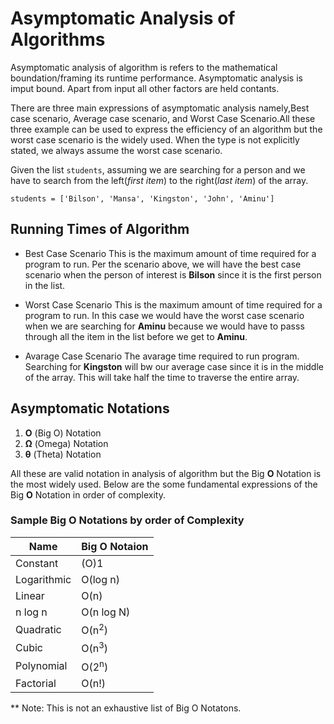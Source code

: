 # Asymptomatic Analysis of Algorithms

Asymptomatic analysis of algorithm is refers to the mathematical boundation/framing its runtime performance. Asymptomatic analysis is imput bound. Apart from input all other factors are held contants.

There are three main expressions of asymptomatic analysis namely,Best case scenario, Average case scenario, and Worst Case Scenario.All these three example can be used to express the efficiency of an algorithm but the worst case scenario is the widely used. When the type is not explicitly stated, we always assume the worst case scenario.

Given the list `students`, assuming we are searching for a person and we have to search from the left(*first item*) to the right(*last item*) of the array.

`students = ['Bilson', 'Mansa', 'Kingston', 'John', 'Aminu']`

## Running Times of Algorithm
  - Best Case Scenario
    This is the maximum amount of time required for a program to run.
    Per the scenario above, we will have the best case scenario when the person of interest is __Bilson__ since it is the first person in the list.

  - Worst Case Scenario
    This is the maximum amount of time required for a program to run.
    In this case we would have the worst case scenario when we are searching for __Aminu__ because we would have to passs through all the item in the list before we get to __Aminu__.

  - Avarage Case Scenario
    The avarage time required to run program.
    Searching for __Kingston__ will bw our average case since it is in the middle of the array. This will take half the time to traverse the entire array.

## Asymptomatic Notations
  1. __Ο__ (Big O) Notation
  2. __Ω__ (Omega) Notation
  3. __θ__ (Theta) Notation

All these are valid notation in analysis of algorithm but the Big __O__ Notation is the most widely used.
Below are the some fundamental expressions of the Big __O__ Notation in order of complexity.

### Sample Big __O__ Notations by order of Complexity
| Name        | Big O Notaion     |
| ----------- | ------------      |
| Constant     |   (O)1           |
| Logarithmic  |  O(log n)        |
| Linear       |  O(n)            |
| n log n      | O(n log N)       |
| Quadratic    | O(n<sup>2</sup>) |
| Cubic        | O(n<sup>3</sup>) |
| Polynomial   | O(2<sup>n</sup>) |
| Factorial    | O(n!)            |

 ** Note: This is not an exhaustive list of Big O Notatons. 


